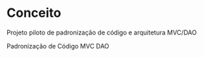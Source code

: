 # Conceito
Projeto piloto de padronização de código e arquitetura MVC/DAO

Padronização de Código
MVC
DAO
